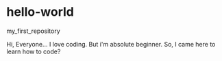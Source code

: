 # hello-world
my_first_repository

Hi, Everyone...
I love coding. But i'm absolute beginner. 
So, I came here to learn how to code?
